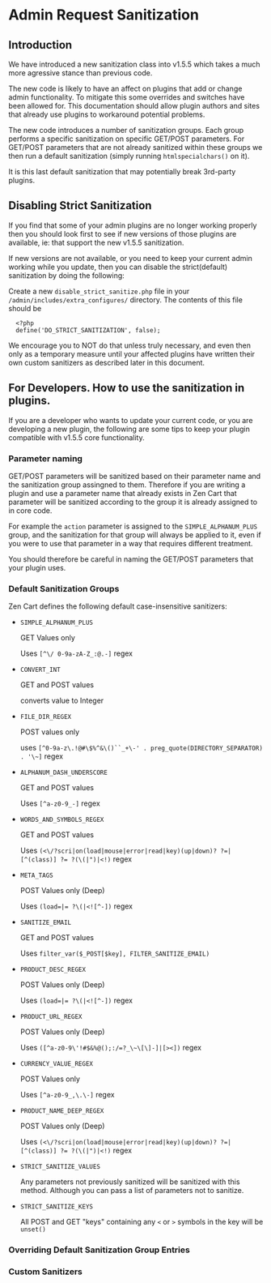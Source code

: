 # Admin Request Sanitization

## Introduction 

We have introduced a new sanitization class into v1.5.5 which takes a much more agressive stance than previous code. 

The new code is likely to have an affect on plugins that add or change admin functionality. To mitigate this some 
overrides and switches have been allowed for. This documentation should allow plugin authors and sites that 
already use plugins to workaround potential problems.

The new code introduces a number of sanitization groups. Each group performs a specific sanitization on specific GET/POST 
parameters. For GET/POST parameters that are not already sanitized within these groups we then run a 
default sanitization (simply running `htmlspecialchars()` on it).

It is this last default sanitization that may potentially break 3rd-party plugins.

## Disabling Strict Sanitization

If you find that some of your admin plugins are no longer working properly then you should look first to see if new 
versions of those plugins are available, ie: that support the new v1.5.5 sanitization. 

If new versions are not available, or you need to keep your current admin working while you update, then you can disable
the strict(default) sanitization by doing the following:

Create a new `disable_strict_sanitize.php` file in your `/admin/includes/extra_configures/` directory.
The contents of this file should be 
```
  <?php
  define('DO_STRICT_SANITIZATION', false);
```
We encourage you to NOT do that unless truly necessary, and even then only as a temporary measure until your affected plugins have written their own custom sanitizers as described later in this document.


## For Developers. How to use the sanitization in plugins.

If you are a developer who wants to update your current code, or you are developing a new plugin, the following
are some tips to keep your plugin compatible with v1.5.5 core functionality.


### Parameter naming

GET/POST parameters will be sanitized based on their parameter name and the sanitization group assingned to them. 
Therefore if you are writing a plugin and use a parameter name that already exists in Zen Cart that parameter will be 
sanitized according to the group it is already assigned to in core code. 

For example the `action` parameter is assigned to the `SIMPLE_ALPHANUM_PLUS` group, and the sanitization for that group 
will always be applied to it, even if you were to use that parameter in a way that requires different treatment.

You should therefore be careful in naming the GET/POST parameters that your plugin uses.

### Default Sanitization Groups

Zen Cart defines the following default case-insensitive sanitizers:

+ `SIMPLE_ALPHANUM_PLUS`

    GET Values only
    
    Uses `[^\/ 0-9a-zA-Z_:@.-]` regex
      
      
+ `CONVERT_INT`

    GET and POST values
    
    converts value to Integer
    
+ `FILE_DIR_REGEX`

    POST values only 
    
    uses `[^0-9a-z\.!@#\$%^&\()``_+\-' . preg_quote(DIRECTORY_SEPARATOR) . '\~]` regex
    
    
+ `ALPHANUM_DASH_UNDERSCORE`

    GET and POST values
    
    Uses `[^a-z0-9_-]` regex
    
    
+ `WORDS_AND_SYMBOLS_REGEX`

    GET and POST values
    
    Uses `(<\/?scri|on(load|mouse|error|read|key)(up|down)? ?=|[^(class)] ?= ?(\(|")|<!)` regex
    
    
+ `META_TAGS`

    POST Values only (Deep)
    
    Uses `(load=|= ?\(|<![^-])` regex
    
    
+ `SANITIZE_EMAIL`

    GET and POST values
    
    Uses `filter_var($_POST[$key], FILTER_SANITIZE_EMAIL)`


+ `PRODUCT_DESC_REGEX`

    POST Values only (Deep)
    
    Uses `(load=|= ?\(|<![^-])` regex
    
    
+ `PRODUCT_URL_REGEX`

    POST Values only (Deep)
    
    Uses `([^a-z0-9\'!#$&%@();:/=?_\~\[\]-]|[><])` regex
    
    
+ `CURRENCY_VALUE_REGEX`

    POST Values only
    
    Uses `[^a-z0-9_,\.\-]` regex


+ `PRODUCT_NAME_DEEP_REGEX`

    POST Values only (Deep)
    
    Uses `(<\/?scri|on(load|mouse|error|read|key)(up|down)? ?=|[^(class)] ?= ?(\(|")|<!)` regex
    

+ `STRICT_SANITIZE_VALUES`

    Any parameters not previously sanitized will be sanitized with this method. Although you can pass a list of parameters
    not to sanitize. 


+ `STRICT_SANITIZE_KEYS`

	All POST and GET "keys" containing any `<` or `>` symbols in the key will be `unset()`


### Overriding Default Sanitization Group Entries

### Custom Sanitizers 


